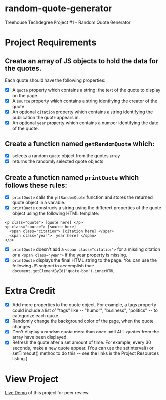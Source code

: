 # random-quote-generator
Treehouse Techdegree Project #1 - Random Quote Generator

Project Requirements
====================

## Create an array of JS objects to hold the data for the quotes.
Each quote should have the following properties:
- [x] A `quote` property which contains a string: the text of the quote to display on the page.
- [x] A `source` property which contains a string identifying the creator of the quote.
- [x] An optional `citation` property which contains a string identifying the publication the quote appears in.
- [x] An optional `year` property which contains a number identifying the date of the quote.

## Create a function named `getRandomQuote` which:
- [x] selects a random quote object from the quotes array
- [x] returns the randomly selected quote objects

## Create a function named `printQuote` which follows these rules:
- [x] `printQuote` calls the `getRandomQuote` function and stores the returned quote object in a variable.
- [x] `printQuote` constructs a string using the different properties of the quote object using the following HTML template:

```
<p class="quote"> [quote here] </p>
<p class="source"> [source here]
  <span class="citation"> [citation here] </span>
  <span class="year"> [year here] </span>
</p>
```
- [x] `printQuote` doesn't add a `<span class="citation">` for a missing citation or a `<span class="year">` if the year property is missing.
- [x] `printQuote` displays the final HTML string to the page. You can use the following JS snippet to accomplish that: `document.getElementById('quote-box').innerHTML`

# Extra Credit

- [x] Add more properties to the quote object. For example, a tags property could include a list of "tags" like -- "humor", "business", "politics" -- to categorize each quote.
- [x] Randomly change the background color of the page, when the quote changes
- [x] Don't display a random quote more than once until ALL quotes from the array have been displayed.
- [x] Refresh the quote after a set amount of time. For example, every 30 seconds, make a new quote appear. (You can use the setInterval() or setTimeout() method to do this -- see the links in the Project Resources listing.)

# View Project
[Live Demo](http://re-brand.us/projects/random-quote-generator/index.html) of this project for peer review.
